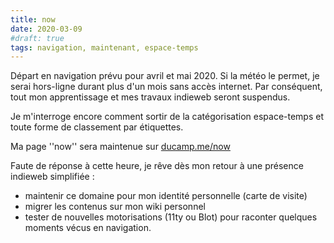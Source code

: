 ```yaml
---
title: now
date: 2020-03-09
#draft: true
tags: navigation, maintenant, espace-temps
---
```


Départ en navigation prévu pour avril et mai 2020. Si la météo le permet, je serai hors-ligne durant plus d'un mois sans accès internet. Par conséquent, tout mon apprentissage et mes travaux indieweb seront  suspendus.

Je m'interroge encore comment sortir de la catégorisation espace-temps et toute forme de  classement par étiquettes. 

Ma page ''now'' sera maintenue sur [ducamp.me/now](https://ducamp.me/now) 


Faute de réponse à cette heure, je rêve dès mon retour à une présence indieweb simplifiée : 

* maintenir ce domaine pour mon identité personnelle (carte de visite)
* migrer les contenus sur mon wiki personnel
* tester de nouvelles motorisations (11ty ou Blot) pour raconter quelques moments vécus en navigation. 



